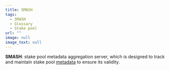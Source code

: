 ```yaml
---
title: SMASH
tags:
  - SMASH
  - Glossary
  - Stake pool
url: ""
image: null
image_text: null
---
```


**SMASH**: stake pool metadata aggregation server, which is designed to track and maintain stake pool [metadata](https://www.essentialcardano.io/glossary/metadata) to ensure its validity.
